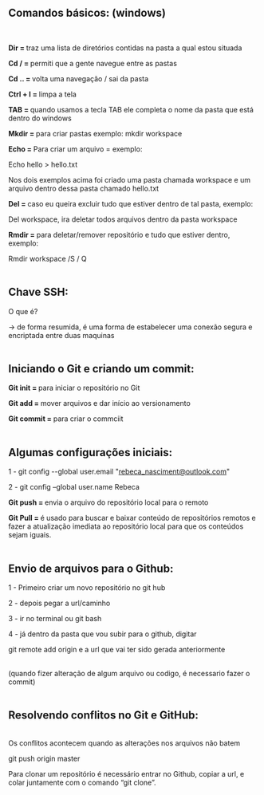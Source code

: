 ## <b> Comandos básicos: (windows)</b>
<br>

<b> Dir = </b> traz uma lista de diretórios contidas na pasta a qual estou situada  

<b> Cd / = </b> permiti que  a gente navegue entre as pastas 

<b> Cd .. = </b> volta uma navegação / sai da pasta 

<b> Ctrl + l = </b> limpa a tela    

<b> TAB = </b> quando usamos a tecla TAB ele completa o nome da pasta que está dentro do windows 

 
<b> Mkdir = </b> para criar pastas exemplo: mkdir workspace 

 
<b> Echo = </b> Para criar um arquivo = exemplo: 

 Echo hello > hello.txt 
<br>

Nos dois exemplos acima foi criado uma pasta chamada workspace e um arquivo dentro dessa pasta chamado hello.txt 
<br>

<b> Del = </b> caso eu queira excluir tudo que estiver dentro de tal pasta, exemplo:  

Del workspace, ira deletar todos arquivos dentro da pasta workspace 

 

<b> Rmdir = </b> para deletar/remover repositório e tudo que estiver dentro, exemplo: 

Rmdir workspace /S  / Q 
<br>
<br>
 

## <b> Chave SSH: </b> 

O que é? 

-> de forma resumida, é uma forma de estabelecer uma conexão segura e encriptada entre duas maquinas 
 <br>
 <br>

## <b> Iniciando o Git e criando um commit: </b>

<b> Git init = </b> para iniciar o repositório no Git 

<b> Git add = </b> mover arquivos e dar início ao versionamento 

<b> Git commit = </b> para criar o commciit 
<br>
<br>
 

## <b> Algumas configurações iniciais: </b>

1 -  git config  --global  user.email "rebeca_nasciment@outlook.com" 

2  - git config  –global user.name Rebeca 
<br>

<b> Git push = </b> envia o arquivo do repositório local para o remoto 

<b> Git Pull = </b> é usado para buscar e baixar conteúdo de repositórios remotos e fazer a atualização imediata
 ao repositório local para que os conteúdos sejam iguais. 
<br>
<br>

## <b> Envio de arquivos para o Github: </b>

 
1 - Primeiro criar um novo repositório no git hub 

2 - depois pegar a url/caminho

3 - ir no terminal ou git bash 

4 - já dentro da pasta que vou subir para o github, digitar 

git remote add origin e a url que vai ter sido gerada anteriormente 
<br>
<br>

(quando fizer alteração de algum arquivo ou codigo, é necessario fazer o commit)
<br>
<br>

## <b> Resolvendo conflitos no Git e GitHub: </b>
 <br>
Os conflitos acontecem quando as alterações nos arquivos não batem  

git push origin master  

Para clonar um repositório é necessário entrar no Github, copiar a url, e colar juntamente com o comando “git clone”.  

 

 

 

 

 